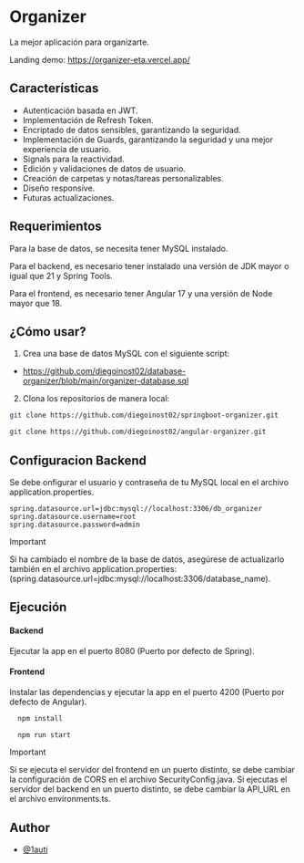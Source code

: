 # Organizer

La mejor aplicación para organizarte.

Landing demo: https://organizer-eta.vercel.app/

## Características

- Autenticación basada en JWT.
- Implementación de Refresh Token.
- Encriptado de datos sensibles, garantizando la seguridad.
- Implementación de Guards, garantizando la seguridad y una mejor experiencia de usuario.
- Signals para la reactividad.
- Edición y validaciones de datos de usuario.
- Creación de carpetas y notas/tareas personalizables.
- Diseño responsive.
- Futuras actualizaciones.

## Requerimientos

Para la base de datos, se necesita tener MySQL instalado.

Para el backend, es necesario tener instalado una versión de JDK mayor o igual que 21 y Spring Tools.

Para el frontend, es necesario tener Angular 17 y una versión de Node mayor que 18.

## ¿Cómo usar?

1. Crea una base de datos MySQL con el siguiente script:

- https://github.com/diegoinost02/database-organizer/blob/main/organizer-database.sql


2. Clona los repositorios de manera local:

```bash
git clone https://github.com/diegoinost02/springboot-organizer.git
```

```bash
git clone https://github.com/diegoinost02/angular-organizer.git
```

## Configuracion Backend

Se debe onfigurar el usuario y contraseña de tu MySQL local en el archivo application.properties.

```code
spring.datasource.url=jdbc:mysql://localhost:3306/db_organizer
spring.datasource.username=root
spring.datasource.password=admin
```
> [!IMPORTANT]  
> Si ha cambiado el nombre de la base de datos, asegúrese de actualizarlo también en el archivo application.properties: (spring.datasource.url=jdbc:mysql://localhost:3306/database_name).


## Ejecución

#### Backend
Ejecutar la app en el puerto 8080 (Puerto por defecto de Spring).

#### Frontend
Instalar las dependencias y ejecutar la app en el puerto 4200 (Puerto por defecto de Angular).

```bash
  npm install
```
```bash
  npm run start
```

> [!IMPORTANT]  
> Si se ejecuta el servidor del frontend en un puerto distinto, se debe cambiar la configuración de CORS en el archivo SecurityConfig.java. Si ejecutas el servidor del backend en un puerto distinto, se debe cambiar la API_URL en el archivo environments.ts.

## Author

- [@1auti](https://github.com/1auti)
